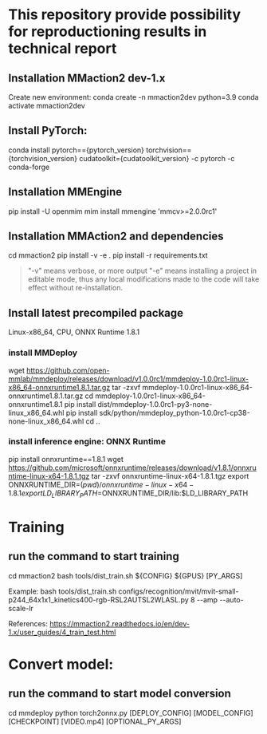 # This repository provide possibility for reproductioning results in technical report

## Installation MMaction2 dev-1.x

Create new environment:
conda create -n mmaction2dev python=3.9
conda activate mmaction2dev

## Install PyTorch:
conda install pytorch=={pytorch_version} torchvision=={torchvision_version} cudatoolkit={cudatoolkit_version} -c pytorch -c conda-forge

## Installation MMEngine
pip install -U openmim
mim install mmengine 'mmcv>=2.0.0rc1'

## Installation MMAction2 and dependencies
cd mmaction2
pip install -v -e .
pip install -r requirements.txt
> "-v" means verbose, or more output
> "-e" means installing a project in editable mode,
> thus any local modifications made to the code will take effect without re-installation.

## Install latest precompiled package
Linux-x86_64, CPU, ONNX Runtime 1.8.1
### install MMDeploy
wget https://github.com/open-mmlab/mmdeploy/releases/download/v1.0.0rc1/mmdeploy-1.0.0rc1-linux-x86_64-onnxruntime1.8.1.tar.gz
tar -zxvf mmdeploy-1.0.0rc1-linux-x86_64-onnxruntime1.8.1.tar.gz
cd mmdeploy-1.0.0rc1-linux-x86_64-onnxruntime1.8.1
pip install dist/mmdeploy-1.0.0rc1-py3-none-linux_x86_64.whl
pip install sdk/python/mmdeploy_python-1.0.0rc1-cp38-none-linux_x86_64.whl
cd ..
### install inference engine: ONNX Runtime
pip install onnxruntime==1.8.1
wget https://github.com/microsoft/onnxruntime/releases/download/v1.8.1/onnxruntime-linux-x64-1.8.1.tgz
tar -zxvf onnxruntime-linux-x64-1.8.1.tgz
export ONNXRUNTIME_DIR=$(pwd)/onnxruntime-linux-x64-1.8.1
export LD_LIBRARY_PATH=$ONNXRUNTIME_DIR/lib:$LD_LIBRARY_PATH

# Training

## run the command to start training
cd mmaction2
bash tools/dist_train.sh ${CONFIG} ${GPUS} [PY_ARGS]

Example:
bash tools/dist_train.sh configs/recognition/mvit/mvit-small-p244_64x1x1_kinetics400-rgb-RSL2AUTSL2WLASL.py 8 --amp --auto-scale-lr

References: https://mmaction2.readthedocs.io/en/dev-1.x/user_guides/4_train_test.html

# Convert model:
## run the command to start model conversion
cd mmdeploy
python torch2onnx.py [DEPLOY_CONFIG] [MODEL_CONFIG] [CHECKPOINT] [VIDEO.mp4] [OPTIONAL_PY_ARGS]